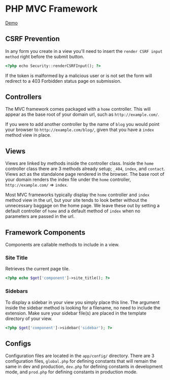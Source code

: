 # PHP MVC Framework
[Demo](http://php-mvc.johnathanmiller.com 'PHP MVC Framework Demo')

## CSRF Prevention
In any form you create in a view you'll need to insert the `render CSRF input method` right before the submit button.
```html
<?php echo Security::renderCSRFInput(); ?>
```
If the token is malformed by a malicious user or is not set the form will redirect to a 403 Forbidden status page on submission.

## Controllers
The MVC framework comes packaged with a `home` controller. This will appear as the base root of your domain url, such as `http://example.com/`.

If you were to add another controller by the name of `blog` you would point your browser to `http://example.com/blog/`, given that you have a `index` method view in place.

## Views
Views are linked by methods inside the controller class. Inside the `home` controller class there are 3 methods already setup; `_404`, `index`, and `contact`. Views act as the standalone page rendered in the browser. The base root of your domain renders the index file under the `home` controller, `http://example.com/` => `index`.

Most MVC frameworks typically display the `home` controller and `index` method view in the url, but your site tends to look better without the unnecessary baggage on the home page. We leave these out by setting a default controller of `home` and a default method of `index` when no parameters are passed in the url.

## Framework Components
Components are callable methods to include in a view.

### Site Title
Retrieves the current page tile.
```php
<?php echo $get['component']->site_title(); ?>
```

### Sidebars
To display a sidebar in your view you simply place this line. The argument inside the sidebar method is looking for a filename, no need to include the extension. Make sure your sidebar file(s) are placed in the template directory of your view.
```php
<?php $get['component']->sidebar('sidebar'); ?>
```

## Configs
Configuration files are located in the `app/config/` directory. There are 3 configuration files, `global.php` for defining constants that will remain the same in dev and production, `dev.php` for defining constants in development mode, and `prod.php` for defining constants in production mode.